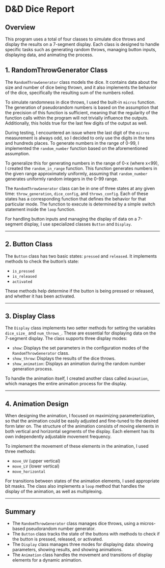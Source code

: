 # D&D Dice Report

## Overview

This program uses a total of four classes to simulate dice throws and display the results on a 7-segment display. Each class is designed to handle specific tasks such as generating random throws, managing button inputs, displaying data, and animating the process.

## 1. RandomThrowGenerator Class

The `RandomThrowGenerator` class models the dice. It contains data about the size and number of dice being thrown, and it also implements the behavior of the dice, specifically the resulting sum of the numbers rolled. 

To simulate randomness in dice throws, I used the built-in `micros` function. The generation of pseudorandom numbers is based on the assumption that the precision of this function is sufficient, meaning that the regularity of the function calls within the program will not trivially influence the outputs. Additionally, this holds true for the last few digits of the output as well. 

During testing, I encountered an issue where the last digit of the `micros` measurement is always odd, so I decided to only use the digits in the tens and hundreds places. To generate numbers in the range of 0-99, I implemented the `random_number` function based on the aforementioned assumption. 

To generalize this for generating numbers in the range of 0-x (where x<99), I created the `random_in_range` function. This function generates numbers in the given range approximately uniformly, assuming that `random_number` generates uniformly random integers in the 0-99 range.

The `RandomThrowGenerator` class can be in one of three states at any given time: `throw_generation`, `dice_config`, and `throws_config`. Each of these states has a corresponding function that defines the behavior for that particular mode. The function to execute is determined by a simple switch statement inside the `loop` function.

For handling button inputs and managing the display of data on a 7-segment display, I use specialized classes `Button` and `Display`.

---

## 2. Button Class

The `Button` class has two basic states: `pressed` and `released`. It implements methods to check the button’s state: 

- `is_pressed`
- `is_released`
- `activated`

These methods help determine if the button is being pressed or released, and whether it has been activated.

---

## 3. Display Class

The `Display` class implements two setter methods for setting the variables `dice_size_` and `num_throws_`. These are essential for displaying data on the 7-segment display. The class supports three display modes:

- `show`: Displays the set parameters in the configuration modes of the `RandomThrowGenerator` class.
- `show_throw`: Displays the results of the dice throws.
- `show_animation`: Displays an animation during the random number generation process.

To handle the animation itself, I created another class called `Animation`, which manages the entire animation process for the display.

---

## 4. Animation Design

When designing the animation, I focused on maximizing parameterization, so that the animation could be easily adjusted and fine-tuned to the desired form later on. The structure of the animation consists of moving elements in both vertical and horizontal segments of the display. Each element has its own independently adjustable movement frequency.

To implement the movement of these elements in the animation, I used three methods:

- `move_UV` (upper vertical)
- `move_LV` (lower vertical)
- `move_horizontal`

For transitions between states of the animation elements, I used appropriate bit masks. The class also implements a `loop` method that handles the display of the animation, as well as multiplexing.

---

## Summary

- The `RandomThrowGenerator` class manages dice throws, using a micros-based pseudorandom number generator.
- The `Button` class tracks the state of the buttons with methods to check if the button is pressed, released, or activated.
- The `Display` class manages three modes for displaying data: showing parameters, showing results, and showing animations.
- The `Animation` class handles the movement and transitions of display elements for a dynamic animation.
